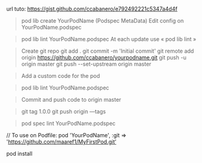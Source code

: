 url tuto: https://gist.github.com/ccabanero/e792492221c5347a4d4f
> pod lib create YourPodName
(Podspec MetaData)
Edit config on YourPodName.podspec 

> pod lib lint YourPodName.podspec
At each update use « pod lib lint »

> Create git repo
git add . 
git commit -m 'Initial commit'
git remote add origin https://github.com/ccabanero/yourpodname.git
git push -u origin master
git push --set-upstream origin master

> Add a custom code for the pod

> pod lib lint YourPodName.podspec

> Commit and push code to origin master

> git tag 1.0.0
> git push origin —tags

> pod spec lint YourPodName.podspec

// To use on Podfile:
pod 'YourPodName', :git => 'https://github.com/maaref1/MyFirstPod.git’

pod install
